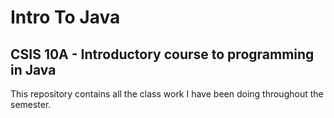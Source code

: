 # Intro To Java
## CSIS 10A - Introductory course to programming in Java

This repository contains all the class work I have been doing throughout the semester.

